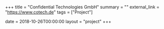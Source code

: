 +++
title = "Confidential Technologies GmbH"
summary = ""
external_link = "https://www.cotech.de"
tags = ["Project"]

date = 2018-10-26T00:00:00
layout = "project"
+++
